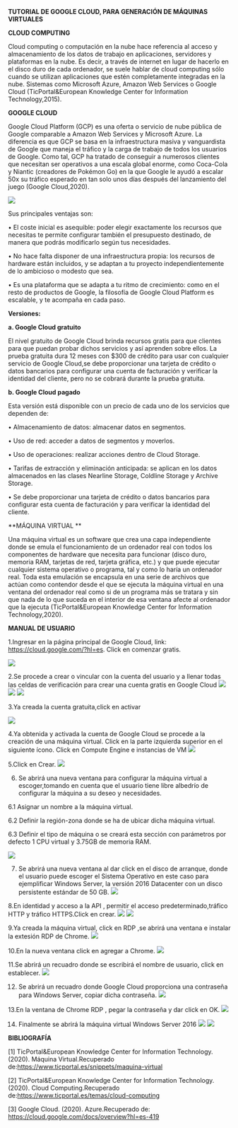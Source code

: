 **TUTORIAL DE GOOGLE CLOUD, PARA GENERACIÓN DE MÁQUINAS VIRTUALES**

**CLOUD COMPUTING**

Cloud computing o computación en la nube hace referencia al acceso y almacenamiento de los datos de trabajo en aplicaciones, servidores y plataformas en la nube. Es decir, a través de internet en lugar de hacerlo en el disco duro de cada ordenador, se suele hablar de cloud computing sólo cuando se utilizan aplicaciones que estén completamente integradas en la nube. Sistemas como Microsoft Azure, Amazon Web Services o Google Cloud (TicPortal&European Knowledge Center for Information Technology,2015).

**GOOGLE CLOUD**

Google Cloud Platform (GCP) es una oferta o servicio de nube pública de Google comparable a Amazon Web Services y Microsoft Azure. La diferencia es que GCP se basa en la infraestructura masiva y vanguardista de Google que maneja el tráfico y la carga de trabajo de todos los usuarios de Google. Como tal, GCP ha tratado de conseguir a numerosos clientes que necesitan ser operativos a una escala global enorme, como Coca-Cola y Niantic (creadores de Pokémon Go) en la que Google le ayudó a escalar 50x su tráfico esperado en tan solo unos días después del lanzamiento del juego (Google Cloud,2020).

![](https://github.com/EvelinHidalgo/GOOGLE-CLOUD/blob/master/img/img1.png)

Sus principales ventajas son:

•	El coste inicial es asequible: poder elegir exactamente los recursos que necesitas te permite configurar también el presupuesto destinado, de manera que podrás modificarlo según tus necesidades.

•	No hace falta disponer de una infraestructura propia: los recursos de hardware están incluidos, y se adaptan a tu proyecto independientemente de lo ambicioso o modesto que sea.

•	Es una plataforma que se adapta a tu ritmo de crecimiento: como en el resto de productos de Google, la filosofía de Google Cloud Platform es escalable, y te acompaña en cada paso.


**Versiones:**

**a. Google Cloud gratuito**

El nivel gratuito de Google Cloud brinda recursos gratis para que clientes para que puedan probar dichos servicios y así aprenden sobre ellos. La prueba gratuita dura 12 meses con $300 de crédito para usar con cualquier servicio de Google Cloud,se debe proporcionar una tarjeta de crédito o  datos bancarios para configurar una cuenta de facturación y verificar la identidad del cliente, pero no se cobrará durante la prueba gratuita.

**b. Google Cloud pagado**

Esta versión está disponible con un precio de cada uno de los servicios que dependen de:

•	Almacenamiento de datos: almacenar datos en segmentos.

•	Uso de red: acceder a datos de segmentos y moverlos.

•	Uso de operaciones: realizar acciones dentro de Cloud Storage.

•	Tarifas de extracción y eliminación anticipada: se aplican en los datos almacenados en las clases Nearline Storage, Coldline Storage y Archive Storage.

•	Se debe proporcionar una tarjeta de crédito o  datos bancarios para configurar esta cuenta de facturación y para verificar la identidad del cliente.

**MÁQUINA VIRTUAL **

Una máquina virtual es un software que crea una capa independiente donde se emula el funcionamiento de un ordenador real con todos los componentes de hardware que necesita para funcionar (disco duro, memoria RAM, tarjetas de red, tarjeta gráfica, etc.) y que puede ejecutar cualquier sistema operativo o programa, tal y como lo haría un ordenador real. Toda esta emulación se encapsula en una serie de archivos que actúan como contendor desde el que se ejecuta la máquina virtual en una ventana del ordenador real como si de un programa más se tratara y sin que nada de lo que suceda en el interior de esa ventana afecte al ordenador que la ejecuta (TicPortal&European Knowledge Center for Information Technology,2020).

**MANUAL DE USUARIO**

1.Ingresar en la página principal de Google Cloud, link: https://cloud.google.com/?hl=es.
Click en comenzar gratis.

![](https://github.com/EvelinHidalgo/GOOGLE-CLOUD/blob/master/img/img2.png)

2.Se procede a crear o vincular con la cuenta del usuario y a llenar todas las celdas de verificación para crear una cuenta gratis en Google Cloud
![](https://github.com/EvelinHidalgo/GOOGLE-CLOUD/blob/master/img/img3.png)
![](https://github.com/EvelinHidalgo/GOOGLE-CLOUD/blob/master/img/img4.png)
![](https://github.com/EvelinHidalgo/GOOGLE-CLOUD/blob/master/img/img6.png)

3.Ya creada la cuenta gratuita,click en activar 

![](https://github.com/EvelinHidalgo/GOOGLE-CLOUD/blob/master/img/img7.png)

4.Ya obtenida y activada la cuenta de Google Cloud se procede a la creación de una máquina virtual. Click en la parte izquierda superior en el siguiente ícono. 
Click en Compute Engine e instancias de VM
![](https://github.com/EvelinHidalgo/GOOGLE-CLOUD/blob/master/img/img8.png)

5.Click en Crear.
![](https://github.com/EvelinHidalgo/GOOGLE-CLOUD/blob/master/img/img9.png)

6. Se abrirá una nueva ventana para configurar la máquina virtual a escoger,tomando en cuenta que el usuario tiene libre albedrío de configurar la máquina a su deseo y necesidades.

6.1 Asignar un nombre a la máquina virtual.

6.2 Definir la región-zona donde se ha de ubicar dicha máquina virtual.

6.3 Definir el tipo de máquina o se creará esta sección con parámetros por defecto 1 CPU virtual y 3.75GB de memoria RAM.

![](https://github.com/EvelinHidalgo/GOOGLE-CLOUD/blob/master/img/img10.png)

7. Se abrirá una nueva ventana  al dar click en el disco de arranque, donde el usuario puede escoger el Sistema Operativo en este caso para ejemplificar Windows Server, la versión 2016 Datacenter con un disco persistente estándar de 50 GB.
![](https://github.com/EvelinHidalgo/GOOGLE-CLOUD/blob/master/img/img11.png)

8.En identidad y acceso a la API , permitir el acceso predeterminado,tráfico HTTP y tráfico HTTPS.Click en  crear.
![](https://github.com/EvelinHidalgo/GOOGLE-CLOUD/blob/master/img/img12.png)
![](https://github.com/EvelinHidalgo/GOOGLE-CLOUD/blob/master/img/img13.png)

9.Ya creada la máquina virtual, click en RDP ,se abrirá una ventana e instalar la extesión RDP de Chrome.
![](https://github.com/EvelinHidalgo/GOOGLE-CLOUD/blob/master/img/img14.png)

10.En la nueva ventana click en agregar a Chrome.
![](https://github.com/EvelinHidalgo/GOOGLE-CLOUD/blob/master/img/img15.jpg)

11.Se abrirá un recuadro donde se escribirá el nombre de usuario, click en establecer.
![](https://github.com/EvelinHidalgo/GOOGLE-CLOUD/blob/master/img/img16.png)

12. Se abrirá un recuadro donde Google Cloud proporciona una contraseña para Windows Server, copiar dicha contraseña.
![](https://github.com/EvelinHidalgo/GOOGLE-CLOUD/blob/master/img/img17.png)

13.En la ventana de Chrome RDP , pegar la contraseña y dar click en OK.
![](https://github.com/EvelinHidalgo/GOOGLE-CLOUD/blob/master/img/img18.png)

14. Finalmente se abrirá la máquina virtual Windows Server 2016
![](https://github.com/EvelinHidalgo/GOOGLE-CLOUD/blob/master/img/img19.png)
![](https://github.com/EvelinHidalgo/GOOGLE-CLOUD/blob/master/img/img20.png)

**BIBLIOGRAFÍA**

[1] TicPortal&European Knowledge Center for Information Technology. (2020). Máquina Virtual.Recuperado de:https://www.ticportal.es/snippets/maquina-virtual

[2] TicPortal&European Knowledge Center for Information Technology. (2020). Cloud Computing.Recuperado de:https://www.ticportal.es/temas/cloud-computing

[3] Google Cloud. (2020). Azure.Recuperado de: https://cloud.google.com/docs/overview?hl=es-419 
